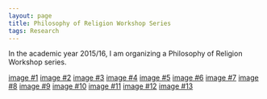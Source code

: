 ```yaml
---
layout: page
title: Philosophy of Religion Workshop Series
tags: Research
---
```


In the academic year 2015/16, I am organizing a Philosophy of Religion Workshop series.

<a href="/public/img/rel/marilyn.jpg" data-lightbox="religion">image #1</a>
<a href="/public/img/rel/sam.jpg" data-lightbox="religion">image #2</a>
<a href="/public/img/rel/pittard.jpg" data-lightbox="religion">image #3</a>
<a href="/public/img/rel/eleonore.jpg" data-lightbox="religion">image #4</a>
<a href="/public/img/rel/hare.jpg" data-lightbox="religion">image #5</a>
<a href="/public/img/rel/group1.jpg" data-lightbox="religion">image #6</a>
<a href="/public/img/rel/dean.jpg" data-lightbox="religion">image #7</a>
<a href="/public/img/rel/gp.jpg" data-lightbox="religion">image #8</a>
<a href="/public/img/rel/amy.jpg" data-lightbox="religion">image #9</a>
<a href="/public/img/rel/group2.jpg" data-lightbox="religion">image #10</a>
<a href="/public/img/rel/group3.jpg" data-lightbox="religion">image #11</a>
<a href="/public/img/rel/group4.jpg" data-lightbox="religion">image #12</a>
<a href="/public/img/rel/group5.jpg" data-lightbox="religion">image #13</a>

<script src="{{ site.baseurl }}/public/js/lightbox-plus-jquery.js"></script>
